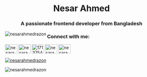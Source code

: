 <h1 align="center">Nesar Ahmed</h1>
<h3 align="center">A passionate frontend developer from Bangladesh</h3>


<p><img align="left" src="https://github-readme-stats.vercel.app/api/top-langs?username=nesarahmedrazon&show_icons=true&locale=en&layout=compact" alt="nesarahmedrazon" /></p>

<h3 align="left">Connect with me:</h3>
<p align="left">
<a href="https://twitter.com/nesarahmedrazon" target="blank"><img align="center" src="https://raw.githubusercontent.com/rahuldkjain/github-profile-readme-generator/master/src/images/icons/Social/twitter.svg" alt="nesarahmedrazon" height="30" width="40" /></a>
<a href="https://linkedin.com/in/nesarahmed" target="blank"><img align="center" src="https://raw.githubusercontent.com/rahuldkjain/github-profile-readme-generator/master/src/images/icons/Social/linked-in-alt.svg" alt="nesarahmed" height="30" width="40" /></a>
<a href="https://stackoverflow.com/users/17137544" target="blank"><img align="center" src="https://raw.githubusercontent.com/rahuldkjain/github-profile-readme-generator/master/src/images/icons/Social/stack-overflow.svg" alt="17137544" height="30" width="40" /></a>
<a href="https://fb.com/nesarahmed.r" target="blank"><img align="center" src="https://raw.githubusercontent.com/rahuldkjain/github-profile-readme-generator/master/src/images/icons/Social/facebook.svg" alt="nesarahmed.r" height="30" width="40" /></a>
<a href="https://www.behance.net/nesarahmed" target="blank"><img align="center" src="https://raw.githubusercontent.com/rahuldkjain/github-profile-readme-generator/master/src/images/icons/Social/behance.svg" alt="nesarahmed" height="30" width="40" /></a>
</p>
<p> <a href="https://twitter.com/nesarahmedrazon" target="blank"><img src="https://img.shields.io/twitter/follow/nesarahmedrazon?logo=twitter&style=for-the-badge" alt="nesarahmedrazon" /></a> </p>
<p align="left"> <img src="https://komarev.com/ghpvc/?username=nesarahmedrazon&label=Profile%20views&color=0e75b6&style=flat" alt="nesarahmedrazon" /> </p>






